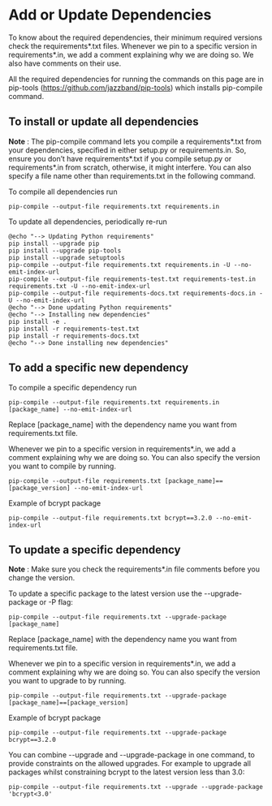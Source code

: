 # Add or Update Dependencies 

To know about the required dependencies, their minimum required versions check the requirements*.txt files.
Whenever we pin to a specific version in requirements*.in, we add a comment explaining why we are doing so. 
We also have comments on their use.


All the required dependencies for running the commands on this page are in pip-tools (https://github.com/jazzband/pip-tools) which installs pip-compile command.  

## To install or update all dependencies

**Note** : The pip-compile command lets you compile a requirements*.txt from your dependencies, specified in either setup.py or requirements.in.
So, ensure you don’t have requirements*.txt if you compile setup.py or requirements*.in from scratch, otherwise, it might interfere.
You can also specify a file name other than requirements.txt in the following command. 

To compile all dependencies run
```text
pip-compile --output-file requirements.txt requirements.in
```

To update all dependencies, periodically re-run
```text
@echo "--> Updating Python requirements"
pip install --upgrade pip
pip install --upgrade pip-tools
pip install --upgrade setuptools
pip-compile --output-file requirements.txt requirements.in -U --no-emit-index-url
pip-compile --output-file requirements-test.txt requirements-test.in requirements.txt -U --no-emit-index-url
pip-compile --output-file requirements-docs.txt requirements-docs.in -U --no-emit-index-url
@echo "--> Done updating Python requirements"
@echo "--> Installing new dependencies"
pip install -e .
pip install -r requirements-test.txt
pip install -r requirements-docs.txt
@echo "--> Done installing new dependencies"
```

## To add a specific new dependency

To compile a specific dependency run 
```text
pip-compile --output-file requirements.txt requirements.in [package_name] --no-emit-index-url
```
Replace [package_name] with the dependency name you want from requirements.txt file.

Whenever we pin to a specific version in requirements*.in, we add a comment explaining why we are doing so.
You can also specify the version you want to compile by running. 
```text
pip-compile --output-file requirements.txt [package_name]==[package_version] --no-emit-index-url
```
Example of bcrypt package
```text
pip-compile --output-file requirements.txt bcrypt==3.2.0 --no-emit-index-url
```

## To update a specific dependency

**Note** : Make sure you check the requirements*.in file comments before you change the version. 

To update a specific package to the latest version use the --upgrade-package or -P flag:
```text
pip-compile --output-file requirements.txt --upgrade-package [package_name]  
```
Replace [package_name] with the dependency name you want from requirements.txt file.

Whenever we pin to a specific version in requirements*.in, we add a comment explaining why we are doing so.
You can also specify the version you want to upgrade to by running. 
```text
pip-compile --output-file requirements.txt --upgrade-package [package_name]==[package_version] 
```
Example of bcrypt package
```text
pip-compile --output-file requirements.txt --upgrade-package bcrypt==3.2.0 
```

You can combine --upgrade and --upgrade-package in one command, to provide constraints on the allowed upgrades. 
For example to upgrade all packages whilst constraining bcrypt to the latest version less than 3.0:

```text
pip-compile --output-file requirements.txt --upgrade --upgrade-package 'bcrypt<3.0'
```